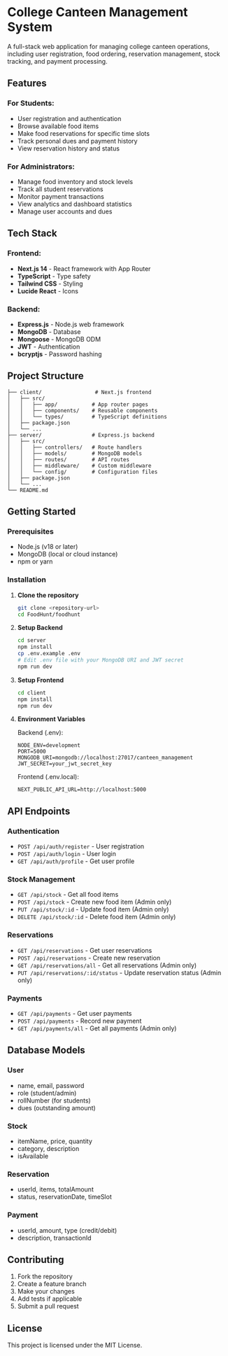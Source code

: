 # College Canteen Management System

A full-stack web application for managing college canteen operations, including user registration, food ordering, reservation management, stock tracking, and payment processing.

## Features

### For Students:
- User registration and authentication
- Browse available food items
- Make food reservations for specific time slots
- Track personal dues and payment history
- View reservation history and status

### For Administrators:
- Manage food inventory and stock levels
- Track all student reservations
- Monitor payment transactions
- View analytics and dashboard statistics
- Manage user accounts and dues

## Tech Stack

### Frontend:
- **Next.js 14** - React framework with App Router
- **TypeScript** - Type safety
- **Tailwind CSS** - Styling
- **Lucide React** - Icons

### Backend:
- **Express.js** - Node.js web framework
- **MongoDB** - Database
- **Mongoose** - MongoDB ODM
- **JWT** - Authentication
- **bcryptjs** - Password hashing

## Project Structure

```
├── client/                 # Next.js frontend
│   ├── src/
│   │   ├── app/           # App router pages
│   │   ├── components/    # Reusable components
│   │   └── types/         # TypeScript definitions
│   ├── package.json
│   └── ...
├── server/                # Express.js backend
│   ├── src/
│   │   ├── controllers/   # Route handlers
│   │   ├── models/        # MongoDB models
│   │   ├── routes/        # API routes
│   │   ├── middleware/    # Custom middleware
│   │   └── config/        # Configuration files
│   ├── package.json
│   └── ...
└── README.md
```

## Getting Started

### Prerequisites
- Node.js (v18 or later)
- MongoDB (local or cloud instance)
- npm or yarn

### Installation

1. **Clone the repository**
   ```bash
   git clone <repository-url>
   cd FoodHunt/foodhunt
   ```

2. **Setup Backend**
   ```bash
   cd server
   npm install
   cp .env.example .env
   # Edit .env file with your MongoDB URI and JWT secret
   npm run dev
   ```

3. **Setup Frontend**
   ```bash
   cd client
   npm install
   npm run dev
   ```

4. **Environment Variables**
   
   Backend (.env):
   ```
   NODE_ENV=development
   PORT=5000
   MONGODB_URI=mongodb://localhost:27017/canteen_management
   JWT_SECRET=your_jwt_secret_key
   ```
   
   Frontend (.env.local):
   ```
   NEXT_PUBLIC_API_URL=http://localhost:5000
   ```

## API Endpoints

### Authentication
- `POST /api/auth/register` - User registration
- `POST /api/auth/login` - User login
- `GET /api/auth/profile` - Get user profile

### Stock Management
- `GET /api/stock` - Get all food items
- `POST /api/stock` - Create new food item (Admin only)
- `PUT /api/stock/:id` - Update food item (Admin only)
- `DELETE /api/stock/:id` - Delete food item (Admin only)

### Reservations
- `GET /api/reservations` - Get user reservations
- `POST /api/reservations` - Create new reservation
- `GET /api/reservations/all` - Get all reservations (Admin only)
- `PUT /api/reservations/:id/status` - Update reservation status (Admin only)

### Payments
- `GET /api/payments` - Get user payments
- `POST /api/payments` - Record new payment
- `GET /api/payments/all` - Get all payments (Admin only)

## Database Models

### User
- name, email, password
- role (student/admin)
- rollNumber (for students)
- dues (outstanding amount)

### Stock
- itemName, price, quantity
- category, description
- isAvailable

### Reservation
- userId, items, totalAmount
- status, reservationDate, timeSlot

### Payment
- userId, amount, type (credit/debit)
- description, transactionId

## Contributing

1. Fork the repository
2. Create a feature branch
3. Make your changes
4. Add tests if applicable
5. Submit a pull request

## License

This project is licensed under the MIT License.
